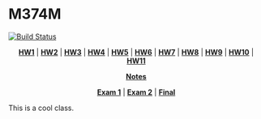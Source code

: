 # M374M

[![Build Status](https://travis-ci.org/hershal/m374m.svg?branch=master)](https://travis-ci.org/hershal/m374m)

<p align="center">
<b><a href="http://r2labs.us/static/m374m/hw1.pdf">HW1</a></b>
|
<b><a href="http://r2labs.us/static/m374m/hw2.pdf">HW2</a></b>
|
<b><a href="http://r2labs.us/static/m374m/hw3.pdf">HW3</a></b>
|
<b><a href="http://r2labs.us/static/m374m/hw4.pdf">HW4</a></b>
|
<b><a href="http://r2labs.us/static/m374m/hw5.pdf">HW5</a></b>
|
<b><a href="http://r2labs.us/static/m374m/hw6.pdf">HW6</a></b>
|
<b><a href="http://r2labs.us/static/m374m/hw7.pdf">HW7</a></b>
|
<b><a href="http://r2labs.us/static/m374m/hw8.pdf">HW8</a></b>
|
<b><a href="http://r2labs.us/static/m374m/hw9.pdf">HW9</a></b>
|
<b><a href="http://r2labs.us/static/m374m/hw10.pdf">HW10</a></b>
|
<b><a href="http://r2labs.us/static/m374m/hw11.pdf">HW11</a></b>

<p align="center">
<b><a href="http://r2labs.us/static/m374m/notes.pdf">Notes</a></b>
</p>

<p align="center">
<b><a href="http://r2labs.us/static/m374m/exam-1-cheat-sheet.pdf">Exam 1</a></b>
|
<b><a href="http://r2labs.us/static/m374m/exam-2-cheat-sheet.pdf">Exam 2</a></b>
|
<b><a href="http://r2labs.us/static/m374m/final-cheat-sheet.pdf">Final</a></b>
</p>

This is a cool class.
